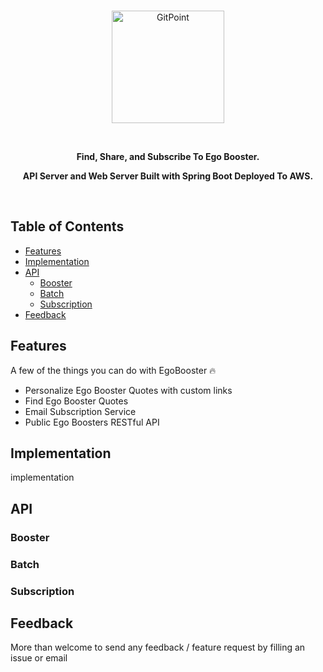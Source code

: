 </br>
<p align="center">
  <a href="http://egobooster.net/">
    <img alt="GitPoint" title="GitPoint" src="https://github.com/sohekim/egobooster/blob/master/src/main/resources/static/images/logoWithText.png" width="180">
  </a>
</p>

</br>
<p align="center">
  <b>Find, Share, and Subscribe To Ego Booster.</b>
  <p>
<p align="center">
  <b>API Server and Web Server Built with Spring Boot Deployed To AWS.</b>
</p>
</br>



## Table of Contents

- [Features](#features)
- [Implementation](#implementation)
- [API](#api)
  - [Booster](#booster)
  - [Batch](#batch)
  - [Subscription](#subscription)
- [Feedback](#feedback)



## Features 
A few of the things you can do with EgoBooster 🔥 
* Personalize Ego Booster Quotes with custom links
* Find Ego Booster Quotes
* Email Subscription Service
* Public Ego Boosters RESTful API



## Implementation
implementation

## API

### Booster
### Batch
### Subscription


## Feedback
More than welcome to send any feedback / feature request by filling an issue or email
